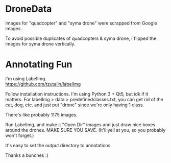# DroneData

Images for "quadcopter" and "syma drone" were scrapped from Google images.  

To avoid possible duplicates of quadcopters & syma drone, I flipped the images for syma drone vertically.  



# Annotating Fun

I'm using LabelImg.  
https://github.com/tzutalin/labelImg

Follow installation instructions. I'm using Python 3 + Qt5, but idk if it matters.
For labelImg > data > predefinedclasses.txt, you can get rid of the cat, dog, etc. and just put "drone" since we're only having 1 class.

There's like probably 1175 images. 


Run LabelImg, and make it "Open Dir" images and just draw nice boxes around the drones.  MAKE SURE YOU SAVE.  (It'll yell at you, so you probably won't forget.)

It's easy to set the output directory to annotations.  

Thanks a bunches :) 


